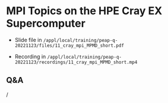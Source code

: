 # MPI Topics on the HPE Cray EX Supercomputer

-   Slide file in  `/appl/local/training/peap-q-20221123/files/11_cray_mpi_MPMD_short.pdf`

-   Recording in `/appl/local/training/peap-q-20221123/recordings/11_cray_mpi_MPMD_short.mp4`


## Q&A

/

